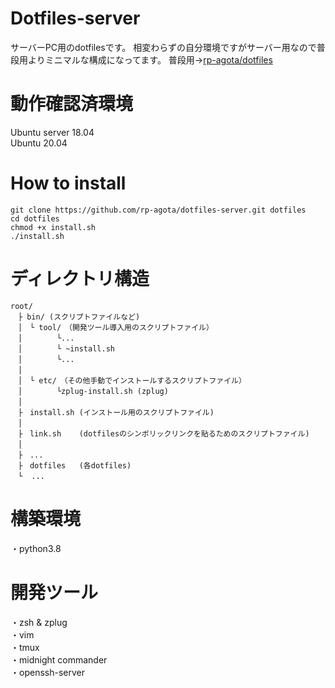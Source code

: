 # Dotfiles-server  
サーバーPC用のdotfilesです。
相変わらずの自分環境ですがサーバー用なので普段用よりミニマルな構成になってます。
普段用→[rp-agota/dotfiles](https://github.com/rp-agota/dotfiles)

# 動作確認済環境
Ubuntu server 18.04  
Ubuntu 20.04  

# How to install  
 ```
 git clone https://github.com/rp-agota/dotfiles-server.git dotfiles
 cd dotfiles  
 chmod +x install.sh
 ./install.sh
 ```  
 
 # ディレクトリ構造
 ```
 root/
　├ bin/ (スクリプトファイルなど)
　│　└ tool/　（開発ツール導入用のスクリプトファイル）
　│　      └...
　│　      └ ~install.sh
　│　      └...
　│
　│　└ etc/　（その他手動でインストールするスクリプトファイル）
　│　      └zplug-install.sh (zplug)
　│
　├　install.sh (インストール用のスクリプトファイル)
　│　             
　├　link.sh    (dotfilesのシンボリックリンクを貼るためのスクリプトファイル)
　│　             
　├　...
　├　dotfiles   (各dotfiles)
　└  ...
 ```
 
 # 構築環境
 ・python3.8  
 
 # 開発ツール
 ・zsh & zplug  
 ・vim  
 ・tmux  
 ・midnight commander  
 ・openssh-server  
 
